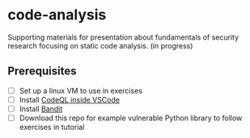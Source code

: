 # code-analysis
Supporting materials for presentation about fundamentals of security research focusing on static code analysis. 
(in progress)

## Prerequisites 
- [ ] Set up a linux VM to use in exercises
- [ ] Install [CodeQL inside VSCode](https://docs.github.com/en/code-security/codeql-for-vs-code)
- [ ] Install [Bandit](https://bandit.readthedocs.io/en/latest/start.html)
- [ ] Download this repo for example vulnerable Python library to follow exercises in tutorial
